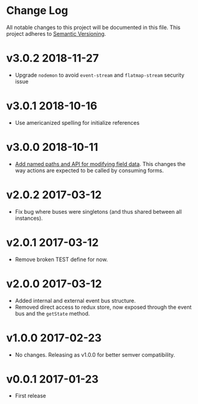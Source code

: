 # Change Log

All notable changes to this project will be documented in this file.
This project adheres to [Semantic Versioning](http://semver.org/).

# v3.0.2 2018-11-27

* Upgrade `nodemon` to avoid `event-stream` and `flatmap-stream` security issue

# v3.0.1 2018-10-16

* Use americanized spelling for initialize references

# v3.0.0 2018-10-11

* [Add named paths and API for modifying field data](https://github.com/icelab/formalist-compose/pull/20). This changes the way actions are expected to be called by consuming forms.

# v2.0.2 2017-03-12

* Fix bug where buses were singletons (and thus shared between all instances).

# v2.0.1 2017-03-12

* Remove broken TEST define for now.

# v2.0.0 2017-03-12

* Added internal and external event bus structure.
* Removed direct access to redux store, now exposed through the event bus and the `getState` method.

# v1.0.0 2017-02-23

* No changes. Releasing as v1.0.0 for better semver compatibility.

# v0.0.1 2017-01-23

* First release
